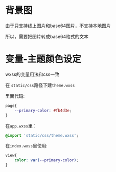 # 背景图

由于只支持线上图片和base64图片，不支持本地图片

所以，需要把图片转成base64格式的文本

[工具网站]: https://c.runoob.com/front-end/59



# 变量-主题颜色设定

wxss的变量用法和css一致

在 `static/css`路径下建`theme.wxss`

里面代码:

```css
page{
    --primary-color: #fb4d3e;
}
```

在`app.wxss`里：

```css
@import 'static/css/theme.wxss';
```

在`index.wxss`里使用:

```css
view{
    color: var(--primary-color);
}
```



# 